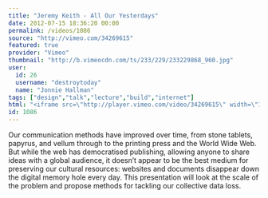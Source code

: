 ```yaml
---
title: "Jeremy Keith - All Our Yesterdays"
date: 2012-07-15 18:36:20 00:00
permalink: /videos/1086
source: "http://vimeo.com/34269615"
featured: true
provider: "Vimeo"
thumbnail: "http://b.vimeocdn.com/ts/233/229/233229868_960.jpg"
user:
  id: 26
  username: "destroytoday"
  name: "Jonnie Hallman"
tags: ["design","talk","lecture","build","internet"]
html: "<iframe src=\"http://player.vimeo.com/video/34269615\" width=\"1280\" height=\"720\" frameborder=\"0\" webkitAllowFullScreen mozallowfullscreen allowFullScreen></iframe>"
id: 1086
---
```


Our communication methods have improved over time, from stone tablets, papyrus, and vellum through to the printing press and the World Wide Web. But while the web has democratised publishing, allowing anyone to share ideas with a global audience, it doesn’t appear to be the best medium for preserving our cultural resources: websites and documents disappear down the digital memory hole every day. This presentation will look at the scale of the problem and propose methods for tackling our collective data loss.